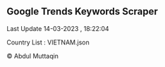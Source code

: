 

## Google Trends Keywords Scraper 
 
Last Update 14-03-2023 , 18:22:04

Country List :
VIETNAM.json



© Abdul Muttaqin 
